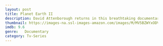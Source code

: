 ```yaml
---
layout: post
title: Planet Earth II
description: David Attenborough returns in this breathtaking documentary showcasing life on Planet Earth.
thumbnail: https://images-na.ssl-images-amazon.com/images/M/MV5BZWYxODViMGYtMGE2ZC00ZGQ3LThhMWUtYTVkNGE3OWU4NWRkL2ltYWdlL2ltYWdlXkEyXkFqcGdeQXVyMjYwNDA2MDE@._V1_QL50_SY1000_CR0,0,666,1000_AL_.jpg
imdb: 9.6
genre:   Documentary
category: Tv-Series
---
```

